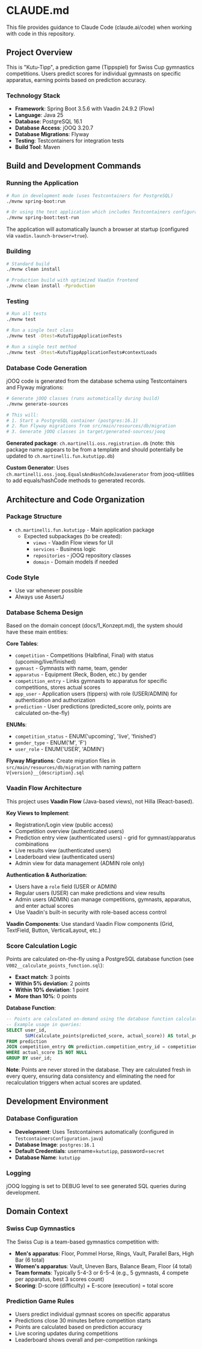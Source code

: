 # CLAUDE.md

This file provides guidance to Claude Code (claude.ai/code) when working with code in this repository.

## Project Overview

This is "Kutu-Tipp", a prediction game (Tippspiel) for Swiss Cup gymnastics competitions. Users predict scores for
individual gymnasts on specific apparatus, earning points based on prediction accuracy.

### Technology Stack

- **Framework**: Spring Boot 3.5.6 with Vaadin 24.9.2 (Flow)
- **Language**: Java 25
- **Database**: PostgreSQL 16.1
- **Database Access**: jOOQ 3.20.7
- **Database Migrations**: Flyway
- **Testing**: Testcontainers for integration tests
- **Build Tool**: Maven

## Build and Development Commands

### Running the Application

```bash
# Run in development mode (uses Testcontainers for PostgreSQL)
./mvnw spring-boot:run

# Or using the test application which includes Testcontainers configuration
./mvnw spring-boot:test-run
```

The application will automatically launch a browser at startup (configured via `vaadin.launch-browser=true`).

### Building

```bash
# Standard build
./mvnw clean install

# Production build with optimized Vaadin frontend
./mvnw clean install -Pproduction
```

### Testing

```bash
# Run all tests
./mvnw test

# Run a single test class
./mvnw test -Dtest=KutuTippApplicationTests

# Run a single test method
./mvnw test -Dtest=KutuTippApplicationTests#contextLoads
```

### Database Code Generation

jOOQ code is generated from the database schema using Testcontainers and Flyway migrations:

```bash
# Generate jOOQ classes (runs automatically during build)
./mvnw generate-sources

# This will:
# 1. Start a PostgreSQL container (postgres:16.1)
# 2. Run Flyway migrations from src/main/resources/db/migration
# 3. Generate jOOQ classes in target/generated-sources/jooq
```

**Generated package**: `ch.martinelli.oss.registration.db` (note: this package name appears to be from a template and
should potentially be updated to `ch.martinelli.fun.kututipp.db`)

**Custom Generator**: Uses `ch.martinelli.oss.jooq.EqualsAndHashCodeJavaGenerator` from jooq-utilities to add
equals/hashCode methods to generated records.

## Architecture and Code Organization

### Package Structure

- `ch.martinelli.fun.kututipp` - Main application package
    - Expected subpackages (to be created):
        - `views` - Vaadin Flow views for UI
        - `services` - Business logic
        - `repositories` - jOOQ repository classes
        - `domain` - Domain models if needed

### Code Style

- Use var whenever possible
- Always use AssertJ

### Database Schema Design

Based on the domain concept (docs/1_Konzept.md), the system should have these main entities:

**Core Tables**:

- `competition` - Competitions (Halbfinal, Final) with status (upcoming/live/finished)
- `gymnast` - Gymnasts with name, team, gender
- `apparatus` - Equipment (Reck, Boden, etc.) by gender
- `competition_entry` - Links gymnasts to apparatus for specific competitions, stores actual scores
- `app_user` - Application users (tippers) with role (USER/ADMIN) for authentication and authorization
- `prediction` - User predictions (predicted_score only, points are calculated on-the-fly)

**ENUMs**:
- `competition_status` - ENUM('upcoming', 'live', 'finished')
- `gender_type` - ENUM('M', 'F')
- `user_role` - ENUM('USER', 'ADMIN')

**Flyway Migrations**: Create migration files in `src/main/resources/db/migration` with naming pattern
`V{version}__{description}.sql`

### Vaadin Flow Architecture

This project uses **Vaadin Flow** (Java-based views), not Hilla (React-based).

**Key Views to Implement**:

- Registration/Login view (public access)
- Competition overview (authenticated users)
- Prediction entry view (authenticated users) - grid for gymnast/apparatus combinations
- Live results view (authenticated users)
- Leaderboard view (authenticated users)
- Admin view for data management (ADMIN role only)

**Authentication & Authorization**:
- Users have a `role` field (USER or ADMIN)
- Regular users (USER) can make predictions and view results
- Admin users (ADMIN) can manage competitions, gymnasts, apparatus, and enter actual scores
- Use Vaadin's built-in security with role-based access control

**Vaadin Components**: Use standard Vaadin Flow components (Grid, TextField, Button, VerticalLayout, etc.)

### Score Calculation Logic

Points are calculated on-the-fly using a PostgreSQL database function (see `V002__calculate_points_function.sql`):

- **Exact match**: 3 points
- **Within 5% deviation**: 2 points
- **Within 10% deviation**: 1 point
- **More than 10%**: 0 points

**Database Function**:

```sql
-- Points are calculated on-demand using the database function calculate_points()
-- Example usage in queries:
SELECT user_id,
       SUM(calculate_points(predicted_score, actual_score)) AS total_points
FROM prediction
JOIN competition_entry ON prediction.competition_entry_id = competition_entry.id
WHERE actual_score IS NOT NULL
GROUP BY user_id;
```

**Note**: Points are never stored in the database. They are calculated fresh in every query, ensuring data consistency
and eliminating the need for recalculation triggers when actual scores are updated.

## Development Environment

### Database Configuration

- **Development**: Uses Testcontainers automatically (configured in `TestcontainersConfiguration.java`)
- **Database Image**: `postgres:16.1`
- **Default Credentials**: username=`kututipp`, password=`secret`
- **Database Name**: `kututipp`

### Logging

jOOQ logging is set to DEBUG level to see generated SQL queries during development.

## Domain Context

### Swiss Cup Gymnastics

The Swiss Cup is a team-based gymnastics competition with:

- **Men's apparatus**: Floor, Pommel Horse, Rings, Vault, Parallel Bars, High Bar (6 total)
- **Women's apparatus**: Vault, Uneven Bars, Balance Beam, Floor (4 total)
- **Team formats**: Typically 5-4-3 or 6-5-4 (e.g., 5 gymnasts, 4 compete per apparatus, best 3 scores count)
- **Scoring**: D-score (difficulty) + E-score (execution) = total score

### Prediction Game Rules

- Users predict individual gymnast scores on specific apparatus
- Predictions close 30 minutes before competition starts
- Points are calculated based on prediction accuracy
- Live scoring updates during competitions
- Leaderboard shows overall and per-competition rankings

